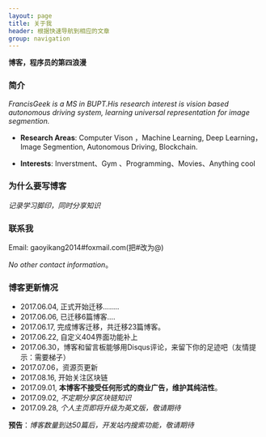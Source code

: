 ```yaml
---
layout: page
title: 关于我 
header: 根据快速导航到相应的文章
group: navigation
---
```


**博客，程序员的第四浪漫**

### 简介


  *FrancisGeek is a MS in BUPT.His research interest is vision based  autonomous driving system, learning universal representation for image segmention.*

- **Research Areas**: Computer Vison ，Machine Learning, Deep Learning，Image Segmention, Autonomous Driving, Blockchain.

- **Interests**: Inverstment、Gym 、Programming、Movies、Anything cool

### 为什么要写博客

*记录学习脚印，同时分享知识*

### 联系我

Email: gaoyikang2014#foxmail.com(把#改为@)

*No other contact information*。


### 博客更新情况

- 2017.06.04, 正式开始迁移........
- 2017.06.06, 已迁移6篇博客....
- 2017.06.17, 完成博客迁移，共迁移23篇博客。
- 2017.06.22, 自定义404界面功能补上
- 2017.06.30，博客和留言板能够用Disqus评论，来留下你的足迹吧（友情提示：需要梯子）
- 2017.07.06，资源页更新
- 2017.08.16, 开始关注区块链
- 2017.09.01, **本博客不接受任何形式的商业广告，维护其纯洁性**。
- 2017.09.02, *不定期分享区块链知识*
- 2017.09.28, *个人主页即将升级为英文版，敬请期待*

**预告**：*博客数量到达50篇后，开发站内搜索功能，敬请期待*


